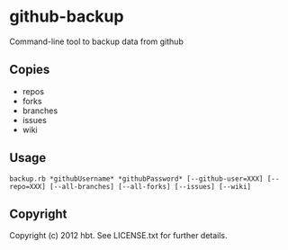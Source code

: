 # github-backup

Command-line tool to backup data from github

## Copies 

* repos
* forks
* branches
* issues
* wiki


## Usage 
`backup.rb *githubUsername* *githubPassword* [--github-user=XXX] [--repo=XXX] [--all-branches] [--all-forks] [--issues] [--wiki]`

## Copyright

Copyright (c) 2012 hbt. See LICENSE.txt for
further details.

